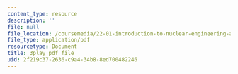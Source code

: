 ```yaml
---
content_type: resource
description: ''
file: null
file_location: /coursemedia/22-01-introduction-to-nuclear-engineering-and-ionizing-radiation-fall-2016/2f219c372636c9a434b88ed700482246_kZAFntUFx8I.pdf
file_type: application/pdf
resourcetype: Document
title: 3play pdf file
uid: 2f219c37-2636-c9a4-34b8-8ed700482246
---
```

